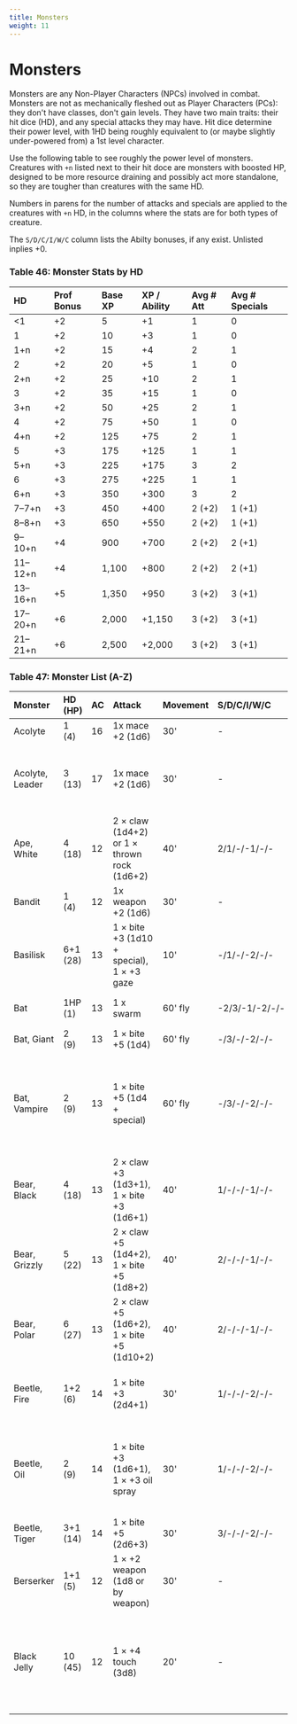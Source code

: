 ```yaml
---
title: Monsters
weight: 11
---
```


# Monsters

Monsters are any Non-Player Characters (NPCs) involved in combat. Monsters are not as mechanically fleshed out as Player Characters (PCs): they don't have classes, don't gain levels. They have two main traits: their hit dice (HD), and any special attacks they may have. Hit dice determine their power level, with 1HD being roughly equivalent to (or maybe slightly under-powered from) a 1st level character. 

Use the following table to see roughly the power level of monsters. Creatures with `+n` listed next to their hit doce are monsters with boosted HP, designed to be more resource draining and possibly act more standalone, so they are tougher than creatures with the same HD.

Numbers in parens for the number of attacks and specials are applied to the creatures with `+n` HD, in the columns where the stats are for both types of creature.

The `S/D/C/I/W/C` column lists the Abilty bonuses, if any exist. Unlisted inplies +0.

### Table 46: Monster Stats by HD
HD      | Prof Bonus | Base XP | XP / Ability | Avg # Att | Avg # Specials
:-------|:-----------|:--------|:-------------|:----------|:--------------
<1      | +2         | 5       | +1           | 1         | 0
1       | +2         | 10      | +3           | 1         | 0
1+n     | +2         | 15      | +4           | 2         | 1
2       | +2         | 20      | +5           | 1         | 0
2+n     | +2         | 25      | +10          | 2         | 1
3       | +2         | 35 	   | +15          | 1         | 0
3+n	    | +2         | 50 	   | +25          | 2         | 1
4 	    | +2         | 75 	   | +50          | 1         | 0
4+n	    | +2         | 125 	   | +75          | 2         | 1
5 	    | +3         | 175 	   | +125         | 1         | 1
5+n	    | +3         | 225 	   | +175         | 3         | 2
6 	    | +3         | 275 	   | +225         | 1         | 1
6+n	    | +3         | 350 	   | +300         | 3         | 2
7–7+n	  | +3         | 450 	   | +400         | 2 (+2)    | 1 (+1)
8–8+n	  | +3         | 650 	   | +550         | 2 (+2)    | 1 (+1)
9–10+n	| +4         | 900 	   | +700         | 2 (+2)    | 2 (+1)
11–12+n	| +4         | 1,100 	 | +800         | 2 (+2)    | 2 (+1)
13–16+n	| +5         | 1,350 	 | +950         | 3 (+2)    | 3 (+1)
17–20+n	| +6         | 2,000 	 | +1,150       | 3 (+2)    | 3 (+1)
21–21+n	| +6         | 2,500 	 | +2,000       | 3 (+2)    | 3 (+1)

### Table 47: Monster List (A-Z)
Monster         | HD (HP)  | AC | Attack                              | Movement | S/D/C/I/W/C    | XP   | Special
:---------------|:---------|:---|:------------------------------------|:---------|:---------------|:-----|:-------
Acolyte         | 1 (4)    | 16 | 1x mace +2 (1d6)                    | 30'      | -              | 10   | 
Acolyte, Leader | 3 (13)   | 17 | 1x mace +2 (1d6)                    | 30'      | -              | 50   | Divine spellcasting: cure light wounds, cause fear (DC 10)
Ape, White      | 4 (18)   | 12 | 2 × claw (1d4+2) or 1 × thrown rock (1d6+2)|40'| 2/1/-/-1/-/-   | 75   |
Bandit          | 1 (4)    | 12 | 1x weapon +2 (1d6)                  | 30'      | -              | 10   | 
Basilisk        | 6+1 (28) | 13 | 1 × bite +3 (1d10 + special), 1 × +3 gaze | 10'| -/1/-/-2/-/-   | 950  | Petrifying gaze, Petrifying touch
Bat             | 1HP (1)  | 13 | 1 x swarm                           | 60' fly  | -2/3/-1/-2/-/- | 5    | Swarm: causes confusion
Bat, Giant      | 2 (9)    | 13 | 1 × bite +5 (1d4)                   | 60' fly  | -/3/-/-2/-/-   | 20   |
Bat, Vampire    | 2 (9)    | 13 | 1 × bite +5 (1d4 + special)         | 60' fly  | -/3/-/-2/-/-   | 25   | Bite: Con save DC 10 or fall unconscious, Blood drain: 1d4/round, killed victims become undead 
Bear, Black     | 4 (18)   | 13 | 2 × claw +3 (1d3+1), 1 × bite +3 (1d6+1)  | 40'| 1/-/-/-1/-/-   | 75   | Bear hug: if both paws hit target at once, +2d8 automatic dmg. 
Bear, Grizzly   | 5 (22)   | 13 | 2 × claw +5 (1d4+2), 1 × bite +5 (1d8+2)  | 40'| 2/-/-/-1/-/-   | 175  | Bear hug: if both paws hit target at once, +2d8 automatic dmg.
Bear, Polar     | 6 (27)   | 13 | 2 × claw +5 (1d6+2), 1 × bite +5 (1d10+2) | 40'| 2/-/-/-1/-/-   | 275  | Bear hug: if both paws hit target at once, +2d8 automatic dmg.
Beetle, Fire    | 1+2 (6)  | 14 | 1 × bite +3 (2d4+1)                 | 30'      | 1/-/-/-2/-/-   | 15   | Glowing nodules: give light 10' radius for 1 day
Beetle, Oil     | 2 (9)    | 14 | 1 × bite +3 (1d6+1), 1 × +3 oil spray| 30'     | 1/-/-/-2/-/-   | 25   | Oil spray: blistering causes disadvantage, cure light wounds removes effect 
Beetle, Tiger   | 3+1 (14) | 14 | 1 × bite +5 (2d6+3)                 | 30'      | 3/-/-/-2/-/-   | 50   |
Berserker       | 1+1 (5)  | 12 | 1 × +2 weapon (1d8 or by weapon)    | 30'      | -              | 19   | Rage: +2 to hit humanoids but can attack allies
Black Jelly     | 10 (45)  | 12 | 1 × +4 touch (3d8)                  | 20'      | -              | 1600 | Only fire damages or creates 2HD clone, can ooze and stick and dissolve wood or metal
